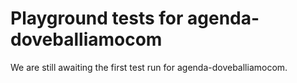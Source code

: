 # Playground tests for agenda-doveballiamocom
We are still awaiting the first test run for agenda-doveballiamocom.
